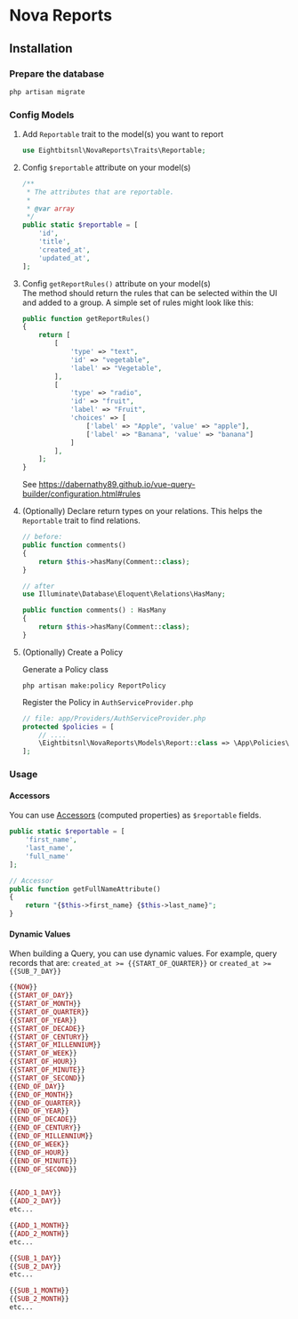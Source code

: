 # Nova Reports

## Installation

### Prepare the database

```bash
php artisan migrate
```


### Config Models

1. Add `Reportable` trait to the model(s) you want to report  
	
	```php
	use Eightbitsnl\NovaReports\Traits\Reportable;
	```

1. Config `$reportable` attribute on your model(s)
	```php
	/**
	 * The attributes that are reportable.
	 *
	 * @var array
	 */
	public static $reportable = [
		'id',
		'title',
		'created_at',
		'updated_at',
	];
	```

1. Config `getReportRules()` attribute on your model(s)  
	The method should return the rules that can be selected within the UI and added to a group. A simple set of rules might look like this:  

	```php
	public function getReportRules()
	{
		return [
			[
				'type' => "text",
				'id' => "vegetable",
				'label' => "Vegetable",
			],
			[
				'type' => "radio",
				'id' => "fruit",
				'label' => "Fruit",
				'choices' => [
					['label' => "Apple", 'value' => "apple"],
					['label' => "Banana", 'value' => "banana"]
				]
			],
		];
	}
	```
	See https://dabernathy89.github.io/vue-query-builder/configuration.html#rules


1. (Optionally) Declare return types on your relations. This helps the `Reportable` trait to find relations.
	```php
	// before:
	public function comments()
	{
		return $this->hasMany(Comment::class);
	}

	// after
	use Illuminate\Database\Eloquent\Relations\HasMany;

	public function comments() : HasMany
	{
		return $this->hasMany(Comment::class);
	}
	```


1. (Optionally) Create a Policy  

	Generate a Policy class
	```shell
	php artisan make:policy ReportPolicy
	```

	Register the Policy in `AuthServiceProvider.php`
	```php
	// file: app/Providers/AuthServiceProvider.php
	protected $policies = [
		// ....
		\Eightbitsnl\NovaReports\Models\Report::class => \App\Policies\ReportPolicy::class,
	];
	```

### Usage

#### Accessors

You can use [Accessors](https://laravel.com/docs/8.x/eloquent-mutators#defining-an-accessor) (computed properties) as `$reportable` fields.

```php
public static $reportable = [
	'first_name',
	'last_name',
	'full_name'
];

// Accessor
public function getFullNameAttribute()
{
    return "{$this->first_name} {$this->last_name}";
}

```

#### Dynamic Values

When building a Query, you can use dynamic values. For example, query records that are: `created_at >= {{START_OF_QUARTER}}` or `created_at >= {{SUB_7_DAY}}`

```php
{{NOW}}
{{START_OF_DAY}}
{{START_OF_MONTH}}
{{START_OF_QUARTER}}
{{START_OF_YEAR}}
{{START_OF_DECADE}}
{{START_OF_CENTURY}}
{{START_OF_MILLENNIUM}}
{{START_OF_WEEK}}
{{START_OF_HOUR}}
{{START_OF_MINUTE}}
{{START_OF_SECOND}}
{{END_OF_DAY}}
{{END_OF_MONTH}}
{{END_OF_QUARTER}}
{{END_OF_YEAR}}
{{END_OF_DECADE}}
{{END_OF_CENTURY}}
{{END_OF_MILLENNIUM}}
{{END_OF_WEEK}}
{{END_OF_HOUR}}
{{END_OF_MINUTE}}
{{END_OF_SECOND}}


{{ADD_1_DAY}}
{{ADD_2_DAY}}
etc...

{{ADD_1_MONTH}}
{{ADD_2_MONTH}}
etc...

{{SUB_1_DAY}}
{{SUB_2_DAY}}
etc...

{{SUB_1_MONTH}}
{{SUB_2_MONTH}}
etc...
```